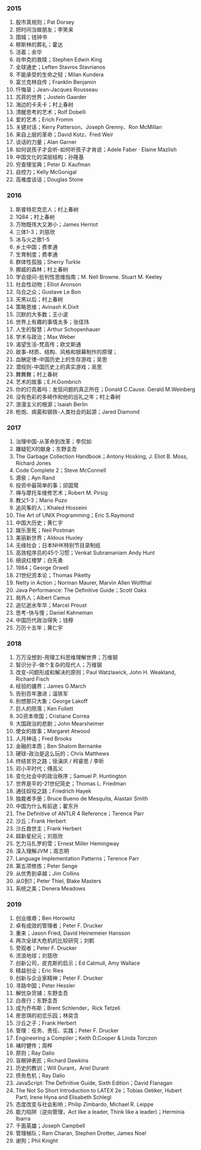 ### 2015
1. 股市真规则；Pat Dorsey
2. 把时间当做朋友；李笑来
3. 围城；钱钟书
4. 穆斯林的葬礼；霍达
5. 活着；余华
6. 肖申克的救赎；Stephen Edwin King
7. 全球通史；Leften Stavros Stavrianos
8. 不能承受的生命之轻；Milan Kundera
9. 富兰克林自传；Franklin Benjamin
10. 忏悔录；Jean-Jacques Rousseau
11. 苏菲的世界；Jostein Gaarder
12. 海边的卡夫卡；村上春树
13. 清醒思考的艺术；Rolf Dobelli
14. 爱的艺术；Erich Fromm
15. 关键对话；Kerry Patterson、Joseph Grenny、Ron McMillan
16. 来自上层的革命；David Kotz、Fred Weir
17. 谈话的力量；Alan Garner
18. 如何说孩子才会听-如何听孩子才肯说；Adele Faber · Elaine Mazlish
19. 中国文化的深层结构；孙隆基
20. 穷查理宝典；Peter D. Kaufman
21. 自控力；Kelly McGonigal
22. 高难度谈话；Douglas Stone

### 2016
1. 斯普特尼克恋人；村上春树
2. 1Q84；村上春树
3. 万物既伟大又渺小；James Herriot
4. 三体1-3；刘慈欣
5. 冰与火之歌1-5
6. 乡土中国；费孝通
7. 生育制度；费孝通
8. 群体性孤独；Sherry Turkle
9. 挪威的森林；村上春树
10. 学会提问-批判性思维指南；M. Nell Browne. Stuart M. Keeley
11. 社会性动物；Elliot Aronson
12. 乌合之众；Gustave Le Bon
13. 天黑以后；村上春树
14. 策略思维；Avinash K.Dixit
15. 沉默的大多数；王小波
16. 世界上有趣的事情太多；张佳玮
17. 人生的智慧；Arthur Schopenhauer
18. 学术与政治；Max Weber
19. 渴望生活-梵高传；欧文斯通
20. 故事-材质、结构、风格和银幕制作的原理；
21. 血酬定律-中国历史上的生存游戏；吴思
22. 潜规则-中国历史上的真实游戏；吴思
23. 舞舞舞；村上春树
24. 艺术的故事；E.H.Gombrich
25. 你的灯亮着吗：发现问题的真正所在；Donald C.Cause. Gerald M.Weinberg
26. 没有色彩的多崎作和他的巡礼之年；村上春树
27. 浪漫主义的根源；Isaiah Berlin
28. 枪炮、病菌和钢铁-人类社会的起源；Jared Diamond

### 2017
1. 治理中国-从革命到改革；李侃如
2. 嫌疑犯X的献身；东野圭吾
3. The Garbage Collection Handbook；Antony Hosking, J. Eliot B. Moss, Richard Jones
4. Code Complete 2；Steve McConnell
5. 源泉；Ayn Rand
6. 投资中最简单的事；邱国鹭
7. 禅与摩托车维修艺术；Robert M. Pirsig
8. 教父1-3；Mario Puzo
9. 追风筝的人；Khaled Hosseini
10. The Art of UNIX Programming；Eric S.Raymond
11. 中国大历史；黄仁宇
12. 娱乐至死；Neil Postman
13. 美丽新世界；Aldous Huxley
14. 无缘社会；日本NHK特别节目录制组
15. 高效程序员的45个习惯；Venkat Subramaniam Andy Hunt
16. 细说红楼梦；白先勇
17. 1984；George Orwell
18. 21世纪资本论；Thomas Piketty
19. Netty in Action；Norman Maurer, Marvin Allen Wolfthal
20. Java Performance: The Definitive Guide；Scott Oaks
21. 局外人；Albert Camus
22. 追忆逝水年华；Marcel Proust
23. 思考-快与慢；Daniel Kahneman
24. 中国历代政治得失；钱穆
25. 万历十五年；黄仁宇

### 2018
1. 万万没想到-用理工科思维理解世界；万维钢
2. 智识分子-做个复杂的现代人；万维钢
3. 改变-问题形成和解决的原则；Paul Watzlawick, John H. Weakland, Richard Fisch
4. 经验的疆界；James G.March
5. 告别百年激进；温铁军
6. 别想那只大象；George Lakoff
7. 巨人的陨落；Ken Follett
8. 3G资本帝国；Cristiane Correa
9. 大国政治的悲剧；John Mearsheimer
10. 使女的故事；Margaret Atwood
11. 人月神话；Fred Brooks
12. 金融的本质；Ben Shalom Bernanke
13. 硬球-政治是这么玩的；Chris Matthews
14. 终结贫穷之路；徐滇庆 / 柯睿思 / 李昕
15. 邓小平时代；傅高义
16. 变化社会中的政治秩序；Samuel P. Huntington
17. 世界是平的-21世纪简史；Thomas L. Friedman
18. 通往奴役之路；Friedrich Hayek
19. 独裁者手册；Bruce Bueno de Mesquita, Alastair Smith
20. 中国为什么有前途；翟东升
21. The Definitive of ANTLR 4 Reference；Terence Parr
22. 沙丘；Frank Herbert
23. 沙丘救世主；Frank Herbert
24. 超新星纪元；刘慈欣
25. 乞力马扎罗的雪；Ernest Miller Hemingway
26. 深入理解JVM；周志明
27. Language Implementation Patterns；Terence Parr
28. 第五项修炼；Peter Senge
29. 从优秀到卓越；Jim Collins
30. 从0到1；Peter Thiel, Blake Masters
31. 系统之美；Denera Meadows

### 2019
1. 创业维艰；Ben Horowitz
2. 卓有成效的管理者；Peter F. Drucker
3. 重来；Jason Fried, David Heinemeier Hansson
4. 两次全球大危机的比较研究；刘鹤
5. 旁观者；Peter F. Drucker
6. 流浪地球；刘慈欣
7. 创新公司，皮克斯的启示；Ed Catmull, Amy Wallace
8. 精益创业；Eric Ries
9. 创新与企业家精神；Peter F. Drucker
10. 寻路中国；Peter Hessler
11. 解忧杂货铺；东野圭吾
12. 白夜行；东野圭吾
13. 成为乔布斯；Brent Schlender，Rick Tetzeli
14. 房思琪的初恋乐园；林奕含
15. 沙丘之子；Frank Herbert
16. 管理：任务、责任、实践；Peter F. Drucker
17. Engineering a Compiler；Keith D.Cooper & Linda Torczon
18. 褚时健传；周桦
19. 原则；Ray Dalio
20. 盲眼钟表匠；Richard Dawkins
21. 历史的教训；Will Durant，Ariel Durant
22. 债务危机；Ray Dalio
23. JavaScript: The Definitive Guide, Sixth Edition；David Flanagan
24. The Not So Short Introduction to LATEX 2e；Tobias Oetiker, Hubert Partl, Irene Hyna and Elisabeth Schlegl
25. 态度改变与社会影响；Philip Zimbardo, Michael R. Leippe
26. 能力陷阱（逆向管理，Act like a leader, Think like a leader)；Herminia Ibarra
27. 千面英雄；Joseph Campbell
28. 管理梯队；Ram Charan, Stephen Drotter, James Noel
29. 谢狗；Phil Knight
